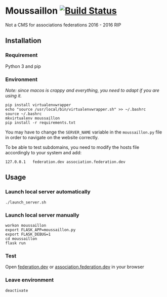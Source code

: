 # Moussaillon [![Build Status](https://travis-ci.org/Moussaillons/Moussaillon.svg?branch=master)](https://travis-ci.org/Moussaillons/Moussaillon)
Not a CMS for associations federations
2016 - 2016 RIP

## Installation
### Requirement
Python 3 and pip

### Environment

_Note: since macos is crappy and everything, you need to adapt if you are using it._

```
pip install virtualenvwrapper
echo "source /usr/local/bin/virtualenvwrapper.sh" >> ~/.bashrc
source ~/.bashrc
mkvirtualenv moussaillon
pip install -r requirements.txt
```
You may have to change the `SERVER_NAME` variable in the `moussaillon.py` file in order to navigate on the website correctly.

To be able to test subdomains, you need to modify the hosts file accordingly to your system and add:

```
127.0.0.1   federation.dev association.federation.dev
```

## Usage
### Launch local server automatically
```
./launch_server.sh
```

### Launch local server manually
```
workon moussaillon
export FLASK_APP=moussaillon.py
export FLASK_DEBUG=1
cd moussaillon
flask run
```

### Test
Open [federation.dev](http://federation.dev:5000) or [association.federation.dev](http://association.federation.dev:5000) in your browser

### Leave environment
```
deactivate
```
